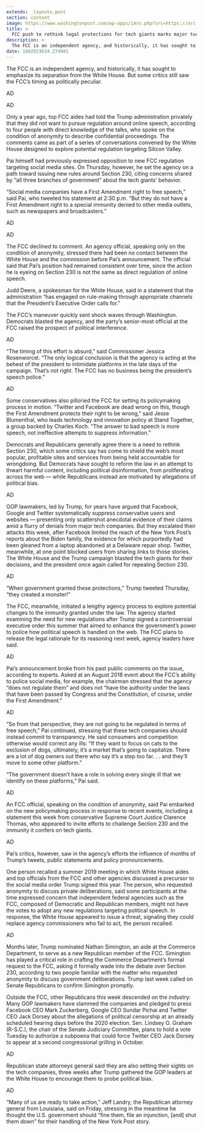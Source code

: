 ```yaml
--- 
extends: _layouts.post 
section: content 
image: https://www.washingtonpost.com/wp-apps/imrs.php?src=https://arc-anglerfish-washpost-prod-washpost.s3.amazonaws.com/public/GRBJOBFWGII6VGQ52PNRZPQHZY.jpg&w=1440 
title: > 
  FCC push to rethink legal protections for tech giants marks major turn amid months of political pressure 
description: > 
  The FCC is an independent agency, and historically, it has sought to emphasize its separation from the White House.The comments came as part of a series of conversations convened by the White House designed to explore potential regulation targeting Silicon Valley.An agency official, speaking only on the condition of anonymity, stressed there had been no contact between the White House and the commission before Pai’s announcement.The White House and the Trump campaign blasted the tech giants for their decisions, and the president once again called for repealing Section 230.The FCC plans to release the legal rationale for its reasoning next week, agency leaders have said. 
date: 1602923634.274601 
--- 
```

The FCC is an independent agency, and historically, it has sought to emphasize its separation from the White House. But some critics still saw the FCC’s timing as politically peculiar.

AD

AD

Only a year ago, top FCC aides had told the Trump administration privately that they did not want to pursue regulation around online speech, according to four people with direct knowledge of the talks, who spoke on the condition of anonymity to describe confidential proceedings. The comments came as part of a series of conversations convened by the White House designed to explore potential regulation targeting Silicon Valley.

Pai himself had previously expressed opposition to new FCC regulation targeting social media sites. On Thursday, however, he set the agency on a path toward issuing new rules around Section 230, citing concerns shared by “all three branches of government” about the tech giants’ behavior.

“Social media companies have a First Amendment right to free speech,” said Pai, who tweeted his statement at 2:30 p.m. “But they do not have a First Amendment right to a special immunity denied to other media outlets, such as newspapers and broadcasters.”

AD

AD

The FCC declined to comment. An agency official, speaking only on the condition of anonymity, stressed there had been no contact between the White House and the commission before Pai’s announcement. The official said that Pai’s position had remained consistent over time, since the action he is eyeing on Section 230 is not the same as direct regulation of online speech.

Judd Deere, a spokesman for the White House, said in a statement that the administration “has engaged on rule-making through appropriate channels that the President’s Executive Order calls for.”

The FCC’s maneuver quickly sent shock waves through Washington. Democrats blasted the agency, and the party’s senior-most official at the FCC raised the prospect of political interference.

AD

“The timing of this effort is absurd,” said Commissioner Jessica Rosenworcel. “The only logical conclusion is that the agency is acting at the behest of the president to intimidate platforms in the late days of the campaign. That’s not right. The FCC has no business being the president’s speech police.”

AD

Some conservatives also pilloried the FCC for setting its policymaking process in motion. “Twitter and Facebook are dead wrong on this, though the First Amendment protects their right to be wrong,” said Jesse Blumenthal, who leads technology and innovation policy at Stand Together, a group backed by Charles Koch. “The answer to bad speech is more speech, not ineffective attempts to suppress information.”

Democrats and Republicans generally agree there is a need to rethink Section 230, which some critics say has come to shield the web’s most popular, profitable sites and services from being held accountable for wrongdoing. But Democrats have sought to reform the law in an attempt to thwart harmful content, including political disinformation, from proliferating across the web — while Republicans instead are motivated by allegations of political bias.

AD

GOP lawmakers, led by Trump, for years have argued that Facebook, Google and Twitter systematically suppress conservative users and websites — presenting only scattershot anecdotal evidence of their claims amid a flurry of denials from major tech companies. But they escalated their attacks this week, after Facebook limited the reach of the New York Post’s reports about the Biden family, the evidence for which purportedly had been gleaned from a laptop abandoned at a Delaware repair shop. Twitter, meanwhile, at one point blocked users from sharing links to those stories. The White House and the Trump campaign blasted the tech giants for their decisions, and the president once again called for repealing Section 230.

AD

“When government granted these protections,” Trump tweeted Thursday, “they created a monster!”

The FCC, meanwhile, initiated a lengthy agency process to explore potential changes to the immunity granted under the law. The agency started examining the need for new regulations after Trump signed a controversial executive order this summer that aimed to enhance the government’s power to police how political speech is handled on the web. The FCC plans to release the legal rationale for its reasoning next week, agency leaders have said.

AD

Pai’s announcement broke from his past public comments on the issue, according to experts. Asked at an August 2018 event about the FCC’s ability to police social media, for example, the chairman stressed that the agency “does not regulate them” and does not “have the authority under the laws that have been passed by Congress and the Constitution, of course, under the First Amendment.”

AD

“So from that perspective, they are not going to be regulated in terms of free speech,” Pai continued, stressing that these tech companies should instead commit to transparency. He said consumers and competition otherwise would correct any ills: “If they want to focus on cats to the exclusion of dogs, ultimately, it’s a market that’s going to capitalize. There are a lot of dog owners out there who say it’s a step too far. . . and they’ll move to some other platform.”

“The government doesn’t have a role in solving every single ill that we identify on these platforms,” Pai said.

AD

An FCC official, speaking on the condition of anonymity, said Pai embarked on the new policymaking process in response to recent events, including a statement this week from conservative Supreme Court Justice Clarence Thomas, who appeared to invite efforts to challenge Section 230 and the immunity it confers on tech giants.

AD

Pai’s critics, however, saw in the agency’s efforts the influence of months of Trump’s tweets, public statements and policy pronouncements.

One person recalled a summer 2019 meeting in which White House aides and top officials from the FCC and other agencies discussed a precursor to the social media order Trump signed this year. The person, who requested anonymity to discuss private deliberations, said some participants at the time expressed concern that independent federal agencies such as the FCC, composed of Democratic and Republican members, might not have the votes to adopt any new regulations targeting political speech. In response, the White House appeared to issue a threat, signaling they could replace agency commissioners who fail to act, the person recalled.

AD

Months later, Trump nominated Nathan Simington, an aide at the Commerce Department, to serve as a new Republican member of the FCC. Simington has played a critical role in crafting the Commerce Department’s formal request to the FCC, asking it formally wade into the debate over Section 230, according to two people familiar with the matter who requested anonymity to discuss government deliberations. Trump last week called on Senate Republicans to confirm Simington promptly.

Outside the FCC, other Republicans this week descended on the industry: Many GOP lawmakers have slammed the companies and pledged to press Facebook CEO Mark Zuckerberg, Google CEO Sundar Pichai and Twitter CEO Jack Dorsey about the allegations of political censorship at an already scheduled hearing days before the 2020 election. Sen. Lindsey O. Graham (R-S.C.), the chair of the Senate Judiciary Committee, plans to hold a vote Tuesday to authorize a subpoena that could force Twitter CEO Jack Dorsey to appear at a second congressional grilling in October.

AD

Republican state attorneys general said they are also setting their sights on the tech companies, three weeks after Trump gathered the GOP leaders at the White House to encourage them to probe political bias.

AD

“Many of us are ready to take action,” Jeff Landry, the Republican attorney general from Louisiana, said on Friday, stressing in the meantime he thought the U.S. government should “fine them, file an injunction, [and] shut them down” for their handling of the New York Post story.